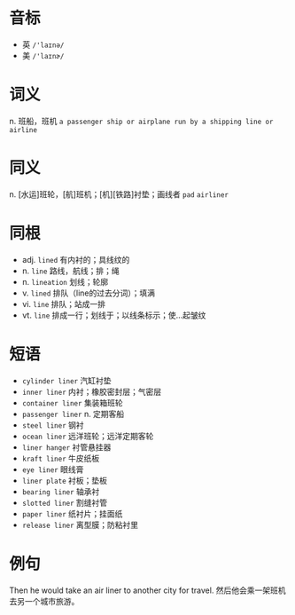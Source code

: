 # 音标

- 英 `/'laɪnə/`
- 美 `/'laɪnɚ/`

# 词义

n. 班船，班机
`a passenger ship or airplane run by a shipping line or airline`

# 同义

n. [水运]班轮，[航]班机；[机][铁路]衬垫；画线者
`pad` `airliner`

# 同根

- adj. `lined` 有内衬的；具线纹的
- n. `line` 路线，航线；排；绳
- n. `lineation` 划线；轮廓
- v. `lined` 排队（line的过去分词）；填满
- vi. `line` 排队；站成一排
- vt. `line` 排成一行；划线于；以线条标示；使…起皱纹

# 短语

- `cylinder liner` 汽缸衬垫
- `inner liner` 内衬；橡胶密封层；气密层
- `container liner` 集装箱班轮
- `passenger liner` n. 定期客船
- `steel liner` 钢衬
- `ocean liner` 远洋班轮；远洋定期客轮
- `liner hanger` 衬管悬挂器
- `kraft liner` 牛皮纸板
- `eye liner` 眼线膏
- `liner plate` 衬板；垫板
- `bearing liner` 轴承衬
- `slotted liner` 割缝衬管
- `paper liner` 纸衬片；挂面纸
- `release liner` 离型膜；防粘衬里

# 例句

Then he would take an air liner to another city for travel.
然后他会乘一架班机去另一个城市旅游。


